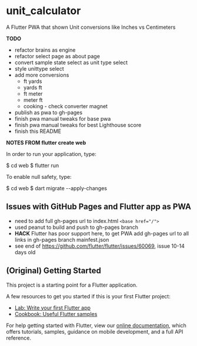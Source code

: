 # unit_calculator

A Flutter PWA that shown Unit conversions like Inches vs Centimeters

**TODO**
- refactor brains as engine
- refactor select page as about page
- convert sample state select as unit type select
- style unittype select
- add more conversions
  - ft yards
  - yards ft
  - ft meter
  - meter ft
  - cooking - check converter magnet
- publish as pwa to gh-pages
- finish pwa manual tweaks for base pwa
- finish pwa manual tweaks for best Lighthouse score
- finish this README



**NOTES FROM flutter create web**

In order to run your application, type:

  $ cd web
  $ flutter run

To enable null safety, type:

  $ cd web
  $ dart migrate --apply-changes


## Issues with GitHub Pages and Flutter app as PWA

- need to add full gh-pages url to index.html `<base href="/">`
- used peanut to build and push to gh-pages branch
- **HACK** Flutter has poor support here, to get PWA add gh-pages url to all links in gh-pages branch mainfest.json
- see end of https://github.com/flutter/flutter/issues/60069, issue 10-14 days old



## (Original) Getting Started

This project is a starting point for a Flutter application.

A few resources to get you started if this is your first Flutter project:

- [Lab: Write your first Flutter app](https://flutter.dev/docs/get-started/codelab)
- [Cookbook: Useful Flutter samples](https://flutter.dev/docs/cookbook)

For help getting started with Flutter, view our
[online documentation](https://flutter.dev/docs), which offers tutorials,
samples, guidance on mobile development, and a full API reference.
